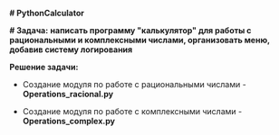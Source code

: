 **# PythonCalculator**

**# Задача:** **написать программу "калькулятор" для работы с рациональными и комплексными числами, организовать меню, добавив систему логирования**

**Решение задачи:**

* Создание модуля по работе с рациональными числами - **Operations_racional.py**

* Создание модуля по работе с комплексными числами - **Operations_complex.py**

